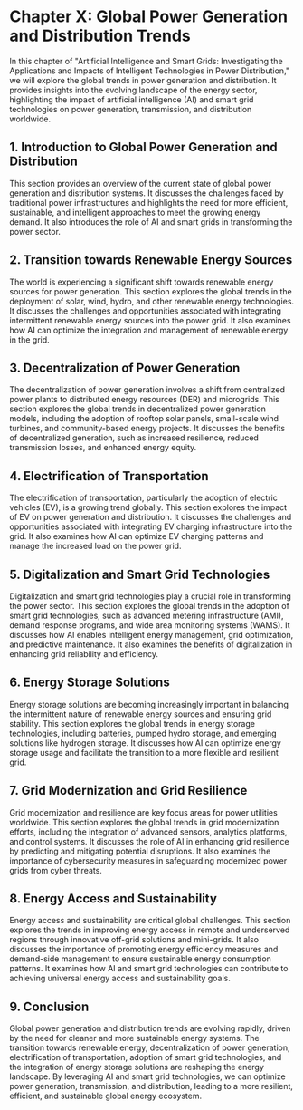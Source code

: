 Chapter X: Global Power Generation and Distribution Trends
==========================================================

In this chapter of "Artificial Intelligence and Smart Grids: Investigating the Applications and Impacts of Intelligent Technologies in Power Distribution," we will explore the global trends in power generation and distribution. It provides insights into the evolving landscape of the energy sector, highlighting the impact of artificial intelligence (AI) and smart grid technologies on power generation, transmission, and distribution worldwide.

**1. Introduction to Global Power Generation and Distribution**
---------------------------------------------------------------

This section provides an overview of the current state of global power generation and distribution systems. It discusses the challenges faced by traditional power infrastructures and highlights the need for more efficient, sustainable, and intelligent approaches to meet the growing energy demand. It also introduces the role of AI and smart grids in transforming the power sector.

**2. Transition towards Renewable Energy Sources**
--------------------------------------------------

The world is experiencing a significant shift towards renewable energy sources for power generation. This section explores the global trends in the deployment of solar, wind, hydro, and other renewable energy technologies. It discusses the challenges and opportunities associated with integrating intermittent renewable energy sources into the power grid. It also examines how AI can optimize the integration and management of renewable energy in the grid.

**3. Decentralization of Power Generation**
-------------------------------------------

The decentralization of power generation involves a shift from centralized power plants to distributed energy resources (DER) and microgrids. This section explores the global trends in decentralized power generation models, including the adoption of rooftop solar panels, small-scale wind turbines, and community-based energy projects. It discusses the benefits of decentralized generation, such as increased resilience, reduced transmission losses, and enhanced energy equity.

**4. Electrification of Transportation**
----------------------------------------

The electrification of transportation, particularly the adoption of electric vehicles (EV), is a growing trend globally. This section explores the impact of EV on power generation and distribution. It discusses the challenges and opportunities associated with integrating EV charging infrastructure into the grid. It also examines how AI can optimize EV charging patterns and manage the increased load on the power grid.

**5. Digitalization and Smart Grid Technologies**
-------------------------------------------------

Digitalization and smart grid technologies play a crucial role in transforming the power sector. This section explores the global trends in the adoption of smart grid technologies, such as advanced metering infrastructure (AMI), demand response programs, and wide area monitoring systems (WAMS). It discusses how AI enables intelligent energy management, grid optimization, and predictive maintenance. It also examines the benefits of digitalization in enhancing grid reliability and efficiency.

**6. Energy Storage Solutions**
-------------------------------

Energy storage solutions are becoming increasingly important in balancing the intermittent nature of renewable energy sources and ensuring grid stability. This section explores the global trends in energy storage technologies, including batteries, pumped hydro storage, and emerging solutions like hydrogen storage. It discusses how AI can optimize energy storage usage and facilitate the transition to a more flexible and resilient grid.

**7. Grid Modernization and Grid Resilience**
---------------------------------------------

Grid modernization and resilience are key focus areas for power utilities worldwide. This section explores the global trends in grid modernization efforts, including the integration of advanced sensors, analytics platforms, and control systems. It discusses the role of AI in enhancing grid resilience by predicting and mitigating potential disruptions. It also examines the importance of cybersecurity measures in safeguarding modernized power grids from cyber threats.

**8. Energy Access and Sustainability**
---------------------------------------

Energy access and sustainability are critical global challenges. This section explores the trends in improving energy access in remote and underserved regions through innovative off-grid solutions and mini-grids. It also discusses the importance of promoting energy efficiency measures and demand-side management to ensure sustainable energy consumption patterns. It examines how AI and smart grid technologies can contribute to achieving universal energy access and sustainability goals.

**9. Conclusion**
-----------------

Global power generation and distribution trends are evolving rapidly, driven by the need for cleaner and more sustainable energy systems. The transition towards renewable energy, decentralization of power generation, electrification of transportation, adoption of smart grid technologies, and the integration of energy storage solutions are reshaping the energy landscape. By leveraging AI and smart grid technologies, we can optimize power generation, transmission, and distribution, leading to a more resilient, efficient, and sustainable global energy ecosystem.
